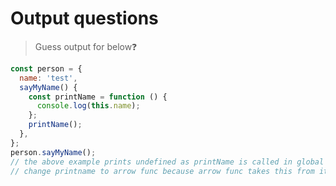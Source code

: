 # Output questions

> Guess output for below❓

```javascript
const person = {
  name: 'test',
  sayMyName() {
    const printName = function () {
      console.log(this.name);
    };
    printName();
  },
};
person.sayMyName();
// the above example prints undefined as printName is called in global space, to fix
// change printname to arrow func because arrow func takes this from its lexical scope.
```
